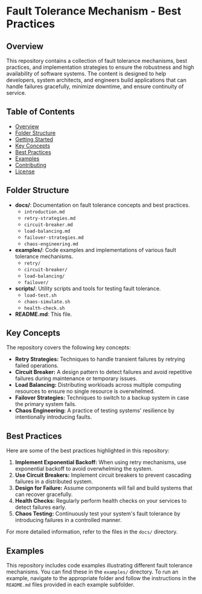# Fault Tolerance Mechanism - Best Practices

## Overview

This repository contains a collection of fault tolerance mechanisms, best practices, and implementation strategies to ensure the robustness and high availability of software systems. The content is designed to help developers, system architects, and engineers build applications that can handle failures gracefully, minimize downtime, and ensure continuity of service.

## Table of Contents

- [Overview](#overview)
- [Folder Structure](#folder-structure)
- [Getting Started](#getting-started)
- [Key Concepts](#key-concepts)
- [Best Practices](#best-practices)
- [Examples](#examples)
- [Contributing](#contributing)
- [License](#license)

## Folder Structure

- **docs/**: Documentation on fault tolerance concepts and best practices.
  - `introduction.md`
  - `retry-strategies.md`
  - `circuit-breaker.md`
  - `load-balancing.md`
  - `failover-strategies.md`
  - `chaos-engineering.md`
- **examples/**: Code examples and implementations of various fault tolerance mechanisms.
  - `retry/`
  - `circuit-breaker/`
  - `load-balancing/`
  - `failover/`
- **scripts/**: Utility scripts and tools for testing fault tolerance.
  - `load-test.sh`
  - `chaos-simulate.sh`
  - `health-check.sh`
- **README.md**: This file.

## Key Concepts

The repository covers the following key concepts:

- **Retry Strategies:** Techniques to handle transient failures by retrying failed operations.
- **Circuit Breaker:** A design pattern to detect failures and avoid repetitive failures during maintenance or temporary issues.
- **Load Balancing:** Distributing workloads across multiple computing resources to ensure no single resource is overwhelmed.
- **Failover Strategies:** Techniques to switch to a backup system in case the primary system fails.
- **Chaos Engineering:** A practice of testing systems' resilience by intentionally introducing faults.

## Best Practices

Here are some of the best practices highlighted in this repository:

1. **Implement Exponential Backoff:** When using retry mechanisms, use exponential backoff to avoid overwhelming the system.
2. **Use Circuit Breakers:** Implement circuit breakers to prevent cascading failures in a distributed system.
3. **Design for Failure:** Assume components will fail and build systems that can recover gracefully.
4. **Health Checks:** Regularly perform health checks on your services to detect failures early.
5. **Chaos Testing:** Continuously test your system's fault tolerance by introducing failures in a controlled manner.

For more detailed information, refer to the files in the `docs/` directory.

## Examples

This repository includes code examples illustrating different fault tolerance mechanisms. You can find these in the `examples/` directory. To run an example, navigate to the appropriate folder and follow the instructions in the `README.md` files provided in each example subfolder.

